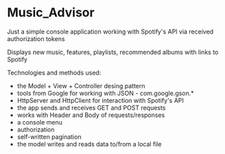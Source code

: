 # Music_Advisor
Just a simple console application working with Spotify's API via received authorization tokens

Displays new music, features, playlists, recommended albums with links to Spotify

Technologies and methods used:
- the Model + View + Controller desing pattern
- tools from Google for working with JSON - com.google.gson.*
- HttpServer and HttpClient for interaction with Spotify's API
- the app sends and receives GET and POST requests
- works with Header and Body of requests/responses
- a console menu
- authorization
- self-written pagination
- the model writes and reads data to/from a local file

